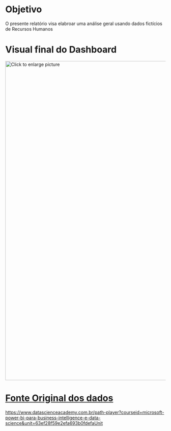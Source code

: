 # Objetivo
O presente relatório visa elabroar uma análise geral usando dados fictícios de Recursos Humanos

# Visual final do Dashboard
<a href="https://drive.google.com/uc?export=view&id=1h9ZhjLP34vUghWoRUEddcyKyjv9zNh5g"><img src="https://drive.google.com/uc?export=view&id=1h9ZhjLP34vUghWoRUEddcyKyjv9zNh5g" style="width: 1000px; max-width: 100%; height: auto" title="Click to enlarge picture" />

# Fonte Original dos dados
https://www.datascienceacademy.com.br/path-player?courseid=microsoft-power-bi-para-business-intelligence-e-data-science&unit=63ef28f59e2efa693b0fdefaUnit

